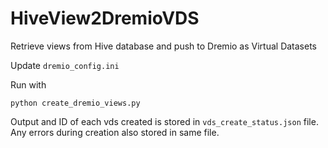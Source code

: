# HiveView2DremioVDS
Retrieve views from Hive database and push to Dremio as Virtual Datasets

Update `dremio_config.ini`

Run with 
```
python create_dremio_views.py
```
Output and ID of each vds created is stored in `vds_create_status.json` file. Any errors during creation also stored in same file.
